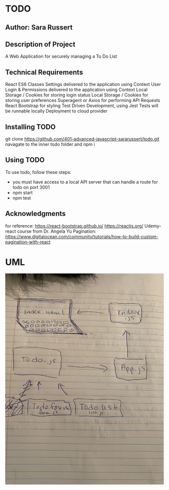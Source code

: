 # TODO 

## Author: Sara Russert

## Description of Project
A Web Application for securely managing a To Do List

## Technical Requirements
React
ES6 Classes
Settings delivered to the application using Context
User Login & Permissions delivered to the application using Context
Local Storage / Cookies for storing login status
Local Storage / Cookies for storing user preferences
Superagent or Axios for performing API Requests
React Bootstrap for styling
Test Driven Development, using Jest
Tests will be runnable locally
Deployment to cloud provider

## Installing TODO
git clone https://github.com/401-advanced-javascript-sararussert/todo.git
navagate to the inner todo folder and npm i

## Using TODO
To use todo, follow these steps:
- you must have access to a local API server that can handle a route for todo on port 3001
- npm start
- npm test

## Acknowledgments 
for reference:
https://react-bootstrap.github.io/
https://reactjs.org/
Udemy- react course from Dr. Angela Yu
Pagination: https://www.digitalocean.com/community/tutorials/how-to-build-custom-pagination-with-react

# UML
![UML](UML.jpeg)